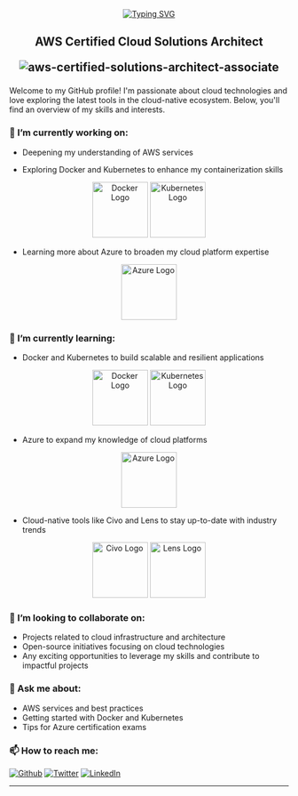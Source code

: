 <div align="center">
  <a href="https://git.io/typing-svg"><img src="https://readme-typing-svg.demolab.com?font=Fira+Code&weight=500&duration=2000&pause=1000&color=06151C&center=true&random=false&width=435&lines=Hi+there%2C+I'm+Badal+Tripathi" alt="Typing SVG" /></a>
</div>

<h2 align="center">
   AWS Certified Cloud Solutions Architect 
  
   ![aws-certified-solutions-architect-associate](https://github.com/Badal2456/Badal2456/assets/112490933/2ba5c48a-d249-4da6-9a85-dcce7baa37bd)

</h2>



Welcome to my GitHub profile! I'm passionate about cloud technologies and love exploring the latest tools in the cloud-native ecosystem. Below, you'll find an overview of my skills and interests.

### 🔭 I’m currently working on:
- Deepening my understanding of AWS services
<div align="center">

</div>

- Exploring Docker and Kubernetes to enhance my containerization skills
<div align="center">
  <img src="https://postimg.cc/PLn0Srw5" height="100" alt="Docker Logo">
  <img src="https://link-to-kubernetes-image.com" height="100" alt="Kubernetes Logo">
</div>

- Learning more about Azure to broaden my cloud platform expertise
<div align="center">
  <img src="https://link-to-azure-image.com" height="100" alt="Azure Logo">
</div>

### 🌱 I’m currently learning:
- Docker and Kubernetes to build scalable and resilient applications
<div align="center">
  <img src="https://link-to-docker-image.com" height="100" alt="Docker Logo">
  <img src="https://link-to-kubernetes-image.com" height="100" alt="Kubernetes Logo">
</div>

- Azure to expand my knowledge of cloud platforms
<div align="center">
  <img src="https://link-to-azure-image.com" height="100" alt="Azure Logo">
</div>

- Cloud-native tools like Civo and Lens to stay up-to-date with industry trends
<div align="center">
  <img src="https://link-to-civo-image.com" height="100" alt="Civo Logo">
  <img src="https://link-to-lens-image.com" height="100" alt="Lens Logo">
</div>

### 👯 I’m looking to collaborate on:
- Projects related to cloud infrastructure and architecture
- Open-source initiatives focusing on cloud technologies
- Any exciting opportunities to leverage my skills and contribute to impactful projects

### 💬 Ask me about:
- AWS services and best practices
- Getting started with Docker and Kubernetes
- Tips for Azure certification exams

### 📫 How to reach me:
<p><a href="https://github.com/Badal2456" target="_blank"><img alt="Github" src="https://img.shields.io/badge/GitHub-%2312100E.svg?&style=for-the-badge&logo=Github&logoColor=white" /></a> <a href="https://twitter.com/Bx1512" target="_blank"><img alt="Twitter" src="https://img.shields.io/badge/twitter-%231DA1F2.svg?&style=for-the-badge&logo=twitter&logoColor=white" /></a> <a href="https://www.linkedin.com/in/badal-tripathi-%E2%98%81%EF%B8%8F-a9813120a/" target="_blank"><img alt="LinkedIn" src="https://img.shields.io/badge/linkedin-%230077B5.svg?&style=for-the-badge&logo=linkedin&logoColor=white" />
</p>

------------




